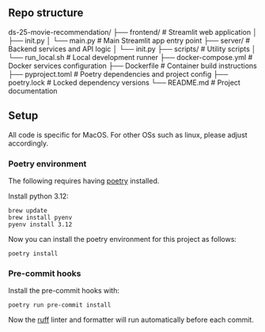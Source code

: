 

## Repo structure

ds-25-movie-recommendation/
├── frontend/ # Streamlit web application
│ ├── init.py
│ └── main.py # Main Streamlit app entry point
├── server/ # Backend services and API logic
│ └── init.py
├── scripts/ # Utility scripts
│ └── run_local.sh # Local development runner
├── docker-compose.yml # Docker services configuration
├── Dockerfile # Container build instructions
├── pyproject.toml # Poetry dependencies and project config
├── poetry.lock # Locked dependency versions
└── README.md # Project documentation


## Setup
All code is specific for MacOS. For other OSs such as linux, please adjust accordingly.

### Poetry environment

The following requires having [poetry](https://python-poetry.org/docs/) installed.

Install python 3.12:
```
brew update
brew install pyenv
pyenv install 3.12
```

Now you can install the poetry environment for this project as follows:
```
poetry install
```

### Pre-commit hooks

Install the pre-commit hooks with:
```
poetry run pre-commit install
```
Now the [ruff](https://github.com/astral-sh/ruff) linter and formatter will run automatically before each commit.
